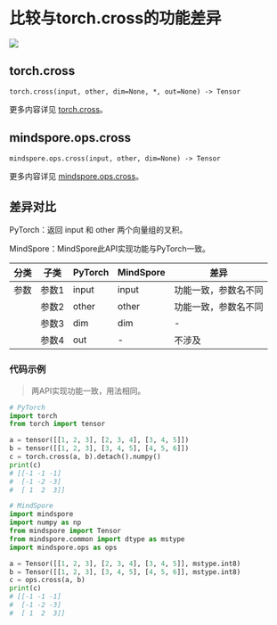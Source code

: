# 比较与torch.cross的功能差异

<a href="https://gitee.com/mindspore/docs/blob/master/docs/mindspore/source_zh_cn/note/api_mapping/pytorch_diff/cross.md" target="_blank"><img src="https://mindspore-website.obs.cn-north-4.myhuaweicloud.com/website-images/master/resource/_static/logo_source.png"></a>

## torch.cross

``` text
torch.cross(input, other, dim=None, *, out=None) -> Tensor
```

更多内容详见 [torch.cross](https://pytorch.org/docs/1.8.1/generated/torch.cross.html)。

## mindspore.ops.cross

``` text
mindspore.ops.cross(input, other, dim=None) -> Tensor
```

更多内容详见 [mindspore.ops.cross](https://www.mindspore.cn/docs/zh-CN/master/api_python/ops/mindspore.ops.cross.html)。

## 差异对比

PyTorch：返回 input 和 other 两个向量组的叉积。

MindSpore：MindSpore此API实现功能与PyTorch一致。

| 分类 | 子类  | PyTorch | MindSpore | 差异                 |
| ---- | ----- | ------- | --------- | -------------------- |
| 参数 | 参数1 | input   | input        | 功能一致，参数名不同 |
|      | 参数2 | other   | other        | 功能一致，参数名不同 |
|      | 参数3 | dim     | dim       | -                    |
|      | 参数4 | out     | -       | 不涉及                  |

### 代码示例

> 两API实现功能一致，用法相同。

```python
# PyTorch
import torch
from torch import tensor

a = tensor([[1, 2, 3], [2, 3, 4], [3, 4, 5]])
b = tensor([[1, 2, 3], [3, 4, 5], [4, 5, 6]])
c = torch.cross(a, b).detach().numpy()
print(c)
# [[-1 -1 -1]
#  [-1 -2 -3]
#  [ 1  2  3]]

# MindSpore
import mindspore
import numpy as np
from mindspore import Tensor
from mindspore.common import dtype as mstype
import mindspore.ops as ops

a = Tensor([[1, 2, 3], [2, 3, 4], [3, 4, 5]], mstype.int8)
b = Tensor([[1, 2, 3], [3, 4, 5], [4, 5, 6]], mstype.int8)
c = ops.cross(a, b)
print(c)
# [[-1 -1 -1]
#  [-1 -2 -3]
#  [ 1  2  3]]
```
